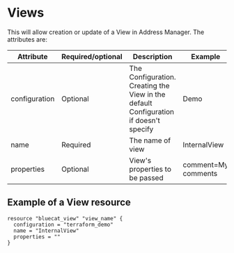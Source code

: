 # Views
This will allow creation or update of a View in Address Manager. The attributes are:

| Attribute     | Required/optional | Description                                                                          | Example             |
|---------------| --- |--------------------------------------------------------------------------------------|---------------------|
| configuration | Optional | The Configuration. Creating the View in the default Configuration if doesn't specify | Demo                |
| name          | Required | The name of view                                                                     | InternalView        |
| properties    | Optional | View's properties to be passed                                                       | comment=My comments |


## Example of a View resource

    resource "bluecat_view" "view_name" {
      configuration = "terraform_demo"
      name = "InternalView"
      properties = ""
    }
